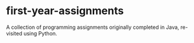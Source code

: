 # first-year-assignments

A collection of programming assignments originally completed in Java, re-visited using Python.
